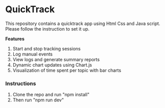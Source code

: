 # QuickTrack

This repository contains a quicktrack app using Html Css and Java script.
Please follow the instruction to set it up.

**Features**

1.  Start and stop tracking sessions
2.  Log manual events
3.  View logs and generate summary reports
4.  Dynamic chart updates using Chart.js
5.  Visualization of time spent per topic with bar charts

### Instructions

1.  Clone the repo and run "npm install"
2.  Then run "npm run dev"
